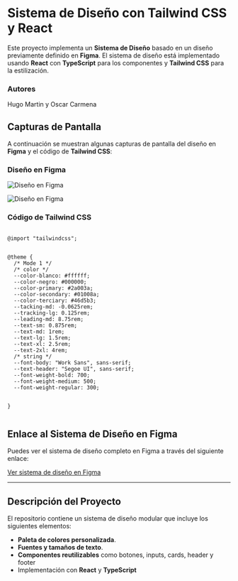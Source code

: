 # Sistema de Diseño con Tailwind CSS y React

Este proyecto implementa un **Sistema de Diseño** basado en un diseño previamente definido en **Figma**. El sistema de diseño está implementado usando **React** con **TypeScript** para los componentes y **Tailwind CSS** para la estilización.

### Autores
Hugo Martin y Oscar Carmena

## Capturas de Pantalla

A continuación se muestran algunas capturas de pantalla del diseño en **Figma** y el código de **Tailwind CSS**:

### Diseño en Figma

![Diseño en Figma](/public/SISTEMADISEÑO1.png)

![Diseño en Figma](/public/SISTEMADISEÑO2.png)


### Código de Tailwind CSS
````

@import "tailwindcss";


@theme {
  /* Mode 1 */
  /* color */
  --color-blanco: #ffffff;
  --color-negro: #000000;
  --color-primary: #2a003a;
  --color-secondary: #01008a;
  --color-terciary: #46d5b3;
  --tacking-md: -0.0625rem;
  --tracking-lg: 0.125rem;
  --leading-md: 8.75rem;
  --text-sm: 0.875rem;
  --text-md: 1rem;
  --text-lg: 1.5rem;
  --text-xl: 2.5rem;
  --text-2xl: 4rem;
  /* string */
  --font-body: "Work Sans", sans-serif;
  --text-header: "Segoe UI", sans-serif;
  --font-weight-bold: 700;
  --font-weight-medium: 500;
  --font-weight-regular: 300;


}


````
## Enlace al Sistema de Diseño en Figma

Puedes ver el sistema de diseño completo en Figma a través del siguiente enlace:

[Ver sistema de diseño en Figma](https://www.figma.com/design/6HbfCuUtZqTB9fQ4XTjP2D/P4.1-BOCETO?node-id=36-2&p=f&t=k4ux2wKeQ8S9RDYR-0)

---

## Descripción del Proyecto

El repositorio contiene un sistema de diseño modular que incluye los siguientes elementos:

- **Paleta de colores personalizada**.
- **Fuentes y tamaños de texto**.
- **Componentes reutilizables** como botones, inputs, cards, header y footer
- Implementación con **React** y **TypeScript**



